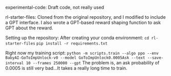 experimental-code:
    Draft code, not really used

rl-starter-files:
    Cloned from the original repository, and I modified to include a GPT interface.
    I also wrote a GPT-based reward shaping function to ask GPT about the reward.

Setting up the repository:
    After creating your conda environment:
    `cd rl-starter-files`
    `pip install -r requirements.txt`

Right now my training script:
`python -m scripts.train --algo ppo --env BabyAI-GoToImpUnlock-v0 --model GoToImpUnlock0.0005Ask --text --save-interval 10 --frames 250000 --gpt`
The problem is, an ask probability of 0.0005 is still very bad...It takes a really long time to train.